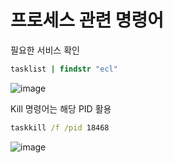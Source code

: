 # 프로세스 관련 명령어


필요한 서비스 확인

```cmd
tasklist | findstr "ecl"
```

![image](https://user-images.githubusercontent.com/38831314/123749355-4cf7f000-d8f0-11eb-805f-9b4dc126e495.png)

Kill 명령어는 해당 PID 활용

```cmd
taskkill /f /pid 18468
```

![image](https://user-images.githubusercontent.com/38831314/123749517-7ca6f800-d8f0-11eb-9a82-dc63bfea0b69.png)
